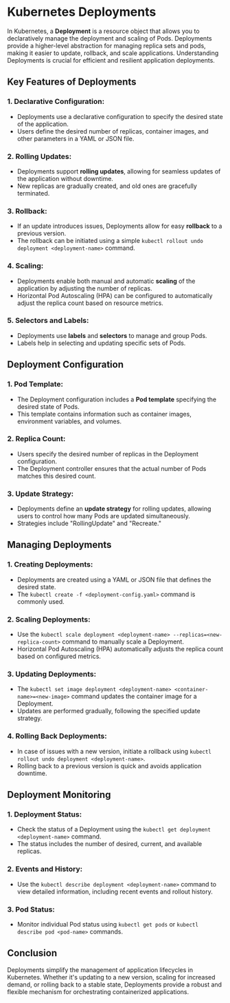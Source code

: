 # Kubernetes Deployments

In Kubernetes, a **Deployment** is a resource object that allows you to declaratively manage the deployment and scaling of Pods. Deployments provide a higher-level abstraction for managing replica sets and pods, making it easier to update, rollback, and scale applications. Understanding Deployments is crucial for efficient and resilient application deployments.

## Key Features of Deployments

### 1. **Declarative Configuration:**
   - Deployments use a declarative configuration to specify the desired state of the application.
   - Users define the desired number of replicas, container images, and other parameters in a YAML or JSON file.

### 2. **Rolling Updates:**
   - Deployments support **rolling updates**, allowing for seamless updates of the application without downtime.
   - New replicas are gradually created, and old ones are gracefully terminated.

### 3. **Rollback:**
   - If an update introduces issues, Deployments allow for easy **rollback** to a previous version.
   - The rollback can be initiated using a simple `kubectl rollout undo deployment <deployment-name>` command.

### 4. **Scaling:**
   - Deployments enable both manual and automatic **scaling** of the application by adjusting the number of replicas.
   - Horizontal Pod Autoscaling (HPA) can be configured to automatically adjust the replica count based on resource metrics.

### 5. **Selectors and Labels:**
   - Deployments use **labels** and **selectors** to manage and group Pods.
   - Labels help in selecting and updating specific sets of Pods.

## Deployment Configuration

### 1. **Pod Template:**
   - The Deployment configuration includes a **Pod template** specifying the desired state of Pods.
   - This template contains information such as container images, environment variables, and volumes.

### 2. **Replica Count:**
   - Users specify the desired number of replicas in the Deployment configuration.
   - The Deployment controller ensures that the actual number of Pods matches this desired count.

### 3. **Update Strategy:**
   - Deployments define an **update strategy** for rolling updates, allowing users to control how many Pods are updated simultaneously.
   - Strategies include "RollingUpdate" and "Recreate."

## Managing Deployments

### 1. **Creating Deployments:**
   - Deployments are created using a YAML or JSON file that defines the desired state.
   - The `kubectl create -f <deployment-config.yaml>` command is commonly used.

### 2. **Scaling Deployments:**
   - Use the `kubectl scale deployment <deployment-name> --replicas=<new-replica-count>` command to manually scale a Deployment.
   - Horizontal Pod Autoscaling (HPA) automatically adjusts the replica count based on configured metrics.

### 3. **Updating Deployments:**
   - The `kubectl set image deployment <deployment-name> <container-name>=<new-image>` command updates the container image for a Deployment.
   - Updates are performed gradually, following the specified update strategy.

### 4. **Rolling Back Deployments:**
   - In case of issues with a new version, initiate a rollback using `kubectl rollout undo deployment <deployment-name>`.
   - Rolling back to a previous version is quick and avoids application downtime.

## Deployment Monitoring

### 1. **Deployment Status:**
   - Check the status of a Deployment using the `kubectl get deployment <deployment-name>` command.
   - The status includes the number of desired, current, and available replicas.

### 2. **Events and History:**
   - Use the `kubectl describe deployment <deployment-name>` command to view detailed information, including recent events and rollout history.

### 3. **Pod Status:**
   - Monitor individual Pod status using `kubectl get pods` or `kubectl describe pod <pod-name>` commands.

## Conclusion

Deployments simplify the management of application lifecycles in Kubernetes. Whether it's updating to a new version, scaling for increased demand, or rolling back to a stable state, Deployments provide a robust and flexible mechanism for orchestrating containerized applications.
